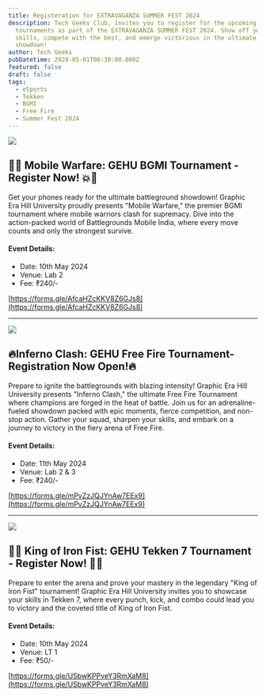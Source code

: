 ```yaml
---
title: Registeration for EXTRAVAGANZA SUMMER FEST 2024
description: Tech Geeks Club, invites you to register for the upcoming gaming
  tournaments as part of the EXTRAVAGANZA SUMMER FEST 2024. Show off your
  skills, compete with the best, and emerge victorious in the ultimate gaming
  showdown!
author: Tech Geeks
pubDatetime: 2024-05-01T06:30:00.000Z
featured: false
draft: false
tags:
  - eSports
  - Tekken
  - BGMI
  - Free Fire
  - Summer Fest 2024
---
```

![](/techgeeks/images/summer_fest/mobile_warefare_poster.jpg)

## 📱💥 Mobile Warfare: GEHU BGMI Tournament - Register Now! 💥📱

Get your phones ready for the ultimate battleground showdown! Graphic Era Hill University proudly presents "Mobile Warfare," the premier BGMI tournament where mobile warriors clash for supremacy. Dive into the action-packed world of Battlegrounds Mobile India, where every move counts and only the strongest survive.

#### Event Details:

*   Date: 10th May 2024
*   Venue: Lab 2
*   Fee: ₹240/-

[https://forms.gle/AfcaHZcKKV8Z6GJs8](https://forms.gle/AfcaHZcKKV8Z6GJs8)

* * *

![](/techgeeks/images/summer_fest/inferno_clash_poster.jpg)

## 🔥Inferno Clash: GEHU Free Fire Tournament-Registration Now Open!🔥

Prepare to ignite the battlegrounds with blazing intensity! Graphic Era Hill University presents "Inferno Clash," the ultimate Free Fire Tournament where champions are forged in the heat of battle. Join us for an adrenaline-fueled showdown packed with epic moments, fierce competition, and non-stop action. Gather your squad, sharpen your skills, and embark on a journey to victory in the fiery arena of Free Fire.

#### Event Details:

*   Date: 11th May 2024
*   Venue: Lab 2 & 3
*   Fee: ₹240/-

[https://forms.gle/mPvZzJQJYnAw7EEx9](https://forms.gle/mPvZzJQJYnAw7EEx9)

* * *

![](/techgeeks/images/summer_fest/king_of_iron_fist_poster.jpg)

## 🥊👑 King of Iron Fist: GEHU Tekken 7 Tournament - Register Now! 👑🥊

Prepare to enter the arena and prove your mastery in the legendary "King of Iron Fist" tournament! Graphic Era Hill University invites you to showcase your skills in Tekken 7, where every punch, kick, and combo could lead you to victory and the coveted title of King of Iron Fist.

#### Event Details:

*   Date: 10th May 2024
*   Venue: LT 1
*   Fee: ₹50/-

[https://forms.gle/USbwKPPveY3RmXaM8](https://forms.gle/USbwKPPveY3RmXaM8)